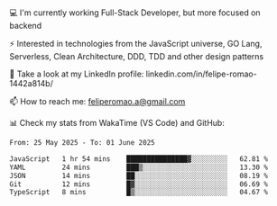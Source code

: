 💻 I'm currently working Full-Stack Developer, but more focused on backend

⚡ Interested in technologies from the JavaScript universe, GO Lang, Serverless, Clean Architecture, DDD, TDD and other design patterns

👥 Take a look at my LinkedIn profile: linkedin.com/in/felipe-romao-1442a814b/

📫 How to reach me: feliperomao.a@gmail.com

📊 Check my stats from WakaTime (VS Code) and GitHub:

<!--START_SECTION:waka-->

```txt
From: 25 May 2025 - To: 01 June 2025

JavaScript   1 hr 54 mins    ███████████████▓░░░░░░░░░   62.81 %
YAML         24 mins         ███▒░░░░░░░░░░░░░░░░░░░░░   13.30 %
JSON         14 mins         ██░░░░░░░░░░░░░░░░░░░░░░░   08.19 %
Git          12 mins         █▓░░░░░░░░░░░░░░░░░░░░░░░   06.69 %
TypeScript   8 mins          █▒░░░░░░░░░░░░░░░░░░░░░░░   04.67 %
```

<!--END_SECTION:waka-->
